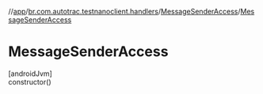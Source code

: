 //[app](../../../index.md)/[br.com.autotrac.testnanoclient.handlers](../index.md)/[MessageSenderAccess](index.md)/[MessageSenderAccess](-message-sender-access.md)

# MessageSenderAccess

[androidJvm]\
constructor()

